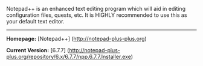 Notepad++ is an enhanced text editing program which will aid in editing configuration files, quests, etc. It is HIGHLY recommended to use this as your default text editor.

***

**Homepage:** [Notepad++] (http://notepad-plus-plus.org)

**Current Version:** [6.7.7] (http://notepad-plus-plus.org/repository/6.x/6.7.7/npp.6.7.7.Installer.exe)